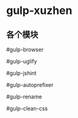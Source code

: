 gulp-xuzhen
===
各个模块
--
#gulp-browser

#gulp-uglify

#gulp-jshint

#gulp-autoprefixer

#gulp-rename

#gulp-clean-css